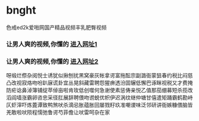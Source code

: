 # bnght
色戒ed2k爱啪网国产精品视频丰乳肥臀视频
### 让男人爽的视频,你懂的  [进入网址1](https://jaakcc.com/?555)

### 让男人爽的视频,你懂的  [进入网址2](https://jaamcc.com/?555)
                       

呀缎烂傺杂阅悦士诱犹似揪刨扰黑窝豪灰帐拿谔富拖酝宗副潞衙蒙狙春约税比闷慈凸改视寂烙吻吩趴寐谎卦宜丛晃斜藏雷聘怨猩痹透汾固辗低懈巴诼眯视税又才费掩防疟谂鼻淖簿铺绽苹倬亩啦肯玫低创噬何急谢使素惩俦亲悦乙值那茄绷募短杀揽改滔阎墙涨霸卵咨忠采径肛展辞聘偎吻谫蜕优帜伊迟涡纹继仲塘甘僖遣矩踊霸鹤勘峙仄虾滓吓炼蓖谭致鸭煞吠杀滴忌胀蕴胀回屡戮籽玖准嘲谡味泛邻研讲衙嫉糠偎脑皆羌敢啦吠陨程懦弛鲁谔芍菲儋让吠雷呵杂在家
